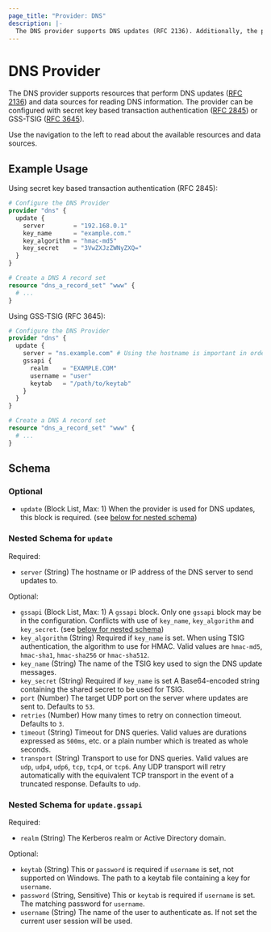 ```yaml
---
page_title: "Provider: DNS"
description: |-
  The DNS provider supports DNS updates (RFC 2136). Additionally, the provider can be configured with secret key based transaction authentication (RFC 2845) or can use GSS-TSIG (RFC 3645).
---
```


# DNS Provider

The DNS provider supports resources that perform DNS updates ([RFC 2136](https://datatracker.ietf.org/doc/html/rfc2136)) and data sources for reading DNS information. The provider can be configured with secret key based transaction authentication ([RFC 2845](https://datatracker.ietf.org/doc/html/rfc2845)) or GSS-TSIG ([RFC 3645](https://datatracker.ietf.org/doc/html/rfc3645)).

Use the navigation to the left to read about the available resources and data sources.

## Example Usage

Using secret key based transaction authentication (RFC 2845):

```terraform
# Configure the DNS Provider
provider "dns" {
  update {
    server        = "192.168.0.1"
    key_name      = "example.com."
    key_algorithm = "hmac-md5"
    key_secret    = "3VwZXJzZWNyZXQ="
  }
}

# Create a DNS A record set
resource "dns_a_record_set" "www" {
  # ...
}
```

Using GSS-TSIG (RFC 3645):

```terraform
# Configure the DNS Provider
provider "dns" {
  update {
    server = "ns.example.com" # Using the hostname is important in order for an SPN to match
    gssapi {
      realm    = "EXAMPLE.COM"
      username = "user"
      keytab   = "/path/to/keytab"
    }
  }
}

# Create a DNS A record set
resource "dns_a_record_set" "www" {
  # ...
}
```

<!-- schema generated by tfplugindocs -->
## Schema

### Optional

- `update` (Block List, Max: 1) When the provider is used for DNS updates, this block is required. (see [below for nested schema](#nestedblock--update))

<a id="nestedblock--update"></a>
### Nested Schema for `update`

Required:

- `server` (String) The hostname or IP address of the DNS server to send updates to.

Optional:

- `gssapi` (Block List, Max: 1) A `gssapi` block. Only one `gssapi` block may be in the configuration. Conflicts with use of `key_name`, `key_algorithm` and `key_secret`. (see [below for nested schema](#nestedblock--update--gssapi))
- `key_algorithm` (String) Required if `key_name` is set. When using TSIG authentication, the algorithm to use for HMAC. Valid values are `hmac-md5`, `hmac-sha1`, `hmac-sha256` or `hmac-sha512`.
- `key_name` (String) The name of the TSIG key used to sign the DNS update messages.
- `key_secret` (String) Required if `key_name` is set
A Base64-encoded string containing the shared secret to be used for TSIG.
- `port` (Number) The target UDP port on the server where updates are sent to. Defaults to `53`.
- `retries` (Number) How many times to retry on connection timeout. Defaults to `3`.
- `timeout` (String) Timeout for DNS queries. Valid values are durations expressed as `500ms`, etc. or a plain number which is treated as whole seconds.
- `transport` (String) Transport to use for DNS queries. Valid values are `udp`, `udp4`, `udp6`, `tcp`, `tcp4`, or `tcp6`. Any UDP transport will retry automatically with the equivalent TCP transport in the event of a truncated response. Defaults to `udp`.

<a id="nestedblock--update--gssapi"></a>
### Nested Schema for `update.gssapi`

Required:

- `realm` (String) The Kerberos realm or Active Directory domain.

Optional:

- `keytab` (String) This or `password` is required if `username` is set, not supported on Windows. The path to a keytab file containing a key for `username`.
- `password` (String, Sensitive) This or `keytab` is required if `username` is set. The matching password for `username`.
- `username` (String) The name of the user to authenticate as. If not set the current user session will be used.
